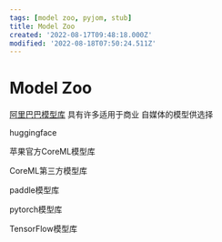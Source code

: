 ```yaml
---
tags: [model zoo, pyjom, stub]
title: Model Zoo
created: '2022-08-17T09:48:18.000Z'
modified: '2022-08-18T07:50:24.511Z'
---
```


# Model Zoo

[阿里巴巴模型库](https://modelscope.cn/#/models) 具有许多适用于商业 自媒体的模型供选择

huggingface

苹果官方CoreML模型库

CoreML第三方模型库

paddle模型库

pytorch模型库

TensorFlow模型库
